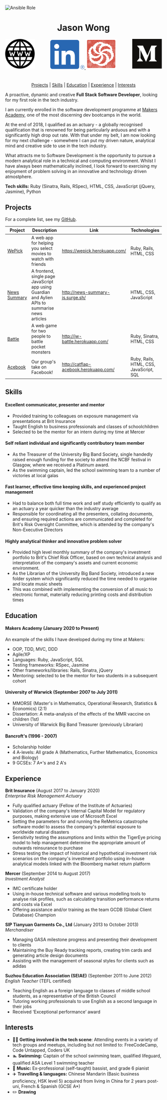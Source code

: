 ![Ansible Role](https://img.shields.io/badge/<LABEL>-<MESSAGE>-<COLOR>)

<div align="center">

[//]: # (Testing how to make comments which aren't rendered)

# Jason Wong #

<a href="https://jason-wong.netlify.com"><img src="images/www.png" width="95" alt="My website" align="left">
<a href="https://www.linkedin.com/in/jasylwong/"><img src="images/linkedin.png" width="110" alt="LinkedIn">
<a href="https://www.codewars.com/users/jasylwong"><img src="images/codewars.png" width="100" alt="Codewars">
<a href="https://medium.com/@jasylwong"><img src="images/Monogram.svg" width="95" alt="Medium" align="right">

#

[Projects](#projects) | [Skills](#skills) | [Education](#education) | [Experience](#experience) | [Interests](#interests)

</div>




A proactive, dynamic and creative **Full Stack Software Developer**, looking for my first role in the tech industry. 

I am currently enrolled in the software development programme at [Makers Academy](https://makers.tech/), one of the most discerning dev bootcamps in the world.

At the end of 2018, I qualified as an actuary - a globally recognised qualification that is renowned for being particularly arduous and with a significantly high drop out rate. With that under my belt, I am now looking for my next challenge - somewhere I can put my driven nature, analytical mind and creative side to use in the tech industry.

What attracts me to Software Development is the opportunity to pursue a modern analytical role in a technical and computing environment. Whilst I have always been mathematically inclined, I look forward to exercising my enjoyment of problem solving in an innovative and technology driven atmostphere.

**Tech skills:** Ruby (Sinatra, Rails, RSpec), HTML, CSS, JavaScript (jQuery, Jasmine), Python

## Projects ##

For a complete list, see my [GitHub](https://github.com/jasylwong?tab=repositories).

| Project   | Description | Link | Technologies |
|---        |---          |---   |---           |
| [WePick](https://github.com/jasylwong/wepick) | A web app for helping you select movies to watch with friends | https://wepick.herokuapp.com/ | Ruby, Rails, HTML, CSS |
| [News Summary](https://github.com/jasylwong/noteApp) | A frontend, single page JavaScript app using Guardian and Aylien APIs to summarise news articles | http://news-summary-js.surge.sh/ | HTML, CSS, JavaScript |
| [Battle](https://github.com/jasylwong/battle) | A web game for two people to battle pocket monsters | http://jw-battle.herokuapp.com/ | Ruby, Sinatra, HTML, CSS |
| [Acebook](https://github.com/Kefuri/acebook-catflap) | Our group's take on Facebook! | http://catflap-acebook.herokuapp.com/ | Ruby, Rails, HTML, CSS, JavaScript, SQL |

## Skills ##

#### Excellent communicator, presenter and mentor ####
- Provided training to colleagues on exposure management via presentations at Brit Insurance
- Taught English to business professionals and classes of schoolchildren
- Selected to be the mentor for an intern during my time at Mercer

#### Self reliant individual and significantly contributory team member ####
- As the Treasurer of the University Big Band Society, single handedly raised enough funding for the society
to attend the NCBF festival in Glasgow, where we received a Platinum award.
- As the swimming captain, led the school swimming team to a number of victories at local galas

#### Fast learner, effective time keeping skills, and experienced project management ####
- Had to balance both full time work and self study efficiently to qualify as an actuary a year quicker than the industry average
- Responsible for coordinating all the presenters, collating documents, and ensuring required actions are communicated and completed for Brit's Risk Oversight Committee, which is attended by the company's Non-Executive Directors

#### Highly analytical thinker and innovative problem solver ####
- Provided high level monthly summary of the company's investment portfolio to Brit's Chief Risk Officer, based on own technical analysis and interpretation of the company's assets and current economic environment.
- As the Librarian of the University Big Band Society, introduced a new folder system which significantly reduced the time needed
to organise and locate music sheets
- This was combined with implementing the conversion of all music to electronic format, materially reducing printing costs and
distribution times

## Education ##

#### Makers Academy (January 2020 to Present)

An example of the skills I have developed during my time at Makers:
- OOP, TDD, MVC, DDD
- Agile/XP
- Languages: Ruby, JavaScript, SQL
- Testing frameworks: RSpec, Jasmine
- Other frameworks/libraries: Rails, Sinatra, jQuery
- Mentoring: selected to be the mentor for two students in a subsequent cohort

#### University of Warwick (September 2007 to July 2011)

- MMORSE (Master's in Mathematics, Operational Research, Statistics & Economics) (2:1)
- Dissertation: A meta-analysis of the effects of the MMR vaccine on children (1st)
- University of Warwick Big Band Treasurer (previously Librarian)

#### Bancroft's (1996 - 2007)

- Scholarship holder
- 4 A-levels: All grade A (Mathematics, Further Mathematics, Economics and Biology)
- 9 GCSEs: 7 A*'s and 2 A's

## Experience ##

**Brit Insurance** (August 2017 to January 2020)    
*Enterprise Risk Management Actuary*  
- Fully qualified actuary (Fellow of the Institute of Actuaries)
- Validation of the company's Internal Capital Model for regulatory purposes, making extensive use
of Microsoft Excel
- Setting the parameters for and running the ReMetrica catastrophe software model to assess the company's potential exposure to worldwide natural disasters
- Sensitivity testing the assumptions and limits within the TigerEye pricing model to help management
determine the appropriate amount of outwards reinsurance to purchase
- Stress testing the impact of historical and hypothetical investment risk scenarios on the company's investment
portfolio using in-house analytical models linked with the Bloomberg market return platform

**Mercer** (September 2014 to August 2017)   
*Investment Analyst*  
- IMC certificate holder
- Using in-house technical software and various modelling tools to analyse risk profiles, such as calculating 
transition performance returns and costs via Excel
- Offering assistance and/or training as the team GCDB (Global Client Database) Champion

**SIP Tianyuan Garments Co., Ltd** (January 2013 to October 2013)   
*Merchandiser*  
- Managing GASA milestone progress and presenting their development to clients
- Maintaining the Buy Ready tracking reports, creating trim cards and generating article design documents
- Assisting with the management of seasonal styles for clients such as adidas

**Suzhou Education Association (SEIAE)** (September 2011 to June 2012)   
*English Teacher* (TEFL certified)  
- Teaching English as a foreign language to classes of middle school students, as a representative of the British Council
- Tutoring working professionals to use English as a second language in their jobs
- Received ‘Exceptional performance’ award

## Interests ##

- 👨‍💻 **Getting involved in the tech scene**: Attending events in a variety of tech groups and meetups, including but not limited to: FreeCodeCamp, Code Untapped, Coders UK
- 🏊 **Swimming:** Captain of the school swimming team, qualified lifeguard, qualified ASA Level 1 swimming teacher
- 🎸 **Music:** Ex-professional (self-taught) bassist, and grade 6 pianist
- ✈️ **Travelling & languages:** Chinese Mandarin (Basic business proficiency, HSK level 5) acquired from living in China for 2 years post-uni, French & Spanish (GCSE A*)
- ✏️ **Drawing** 
